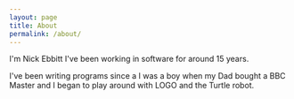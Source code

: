 ```yaml
---
layout: page
title: About
permalink: /about/
---
```


I'm Nick Ebbitt I've been working in software for around 15 years.

I've been writing programs since a I was a boy when my Dad bought a BBC Master and I began to play around with LOGO and the Turtle robot.
